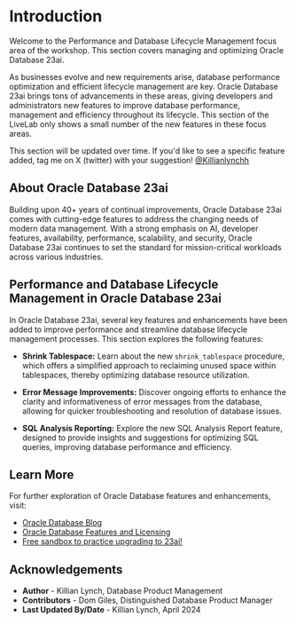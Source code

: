 # Introduction

Welcome to the Performance and Database Lifecycle Management focus area of the workshop. This section covers managing and optimizing Oracle Database 23ai.

As businesses evolve and new requirements arise, database performance optimization and efficient lifecycle management are key. Oracle Database 23ai brings tons of advancements in these areas, giving developers and administrators new features to improve database performance, management and efficiency throughout its lifecycle. This section of the LiveLab only shows a small number of the new features in these focus areas. 

This section will be updated over time. If you'd like to see a specific feature added, tag me on X (twitter) with your suggestion! [@Killianlynchh](https://twitter.com/Killianlynchh)

## About Oracle Database 23ai

Building upon 40+ years of continual improvements, Oracle Database 23ai comes with cutting-edge features to address the changing needs of modern data management. With a strong emphasis on AI, developer features, availability, performance, scalability, and security, Oracle Database 23ai continues to set the standard for mission-critical workloads across various industries.

## Performance and Database Lifecycle Management in Oracle Database 23ai

In Oracle Database 23ai, several key features and enhancements have been added to improve performance and streamline database lifecycle management processes. This section explores the following features:

- **Shrink Tablespace:** Learn about the new `shrink_tablespace` procedure, which offers a simplified approach to reclaiming unused space within tablespaces, thereby optimizing database resource utilization.

- **Error Message Improvements:** Discover ongoing efforts to enhance the clarity and informativeness of error messages from the database, allowing for quicker troubleshooting and resolution of database issues.

- **SQL Analysis Reporting:** Explore the new SQL Analysis Report feature, designed to provide insights and suggestions for optimizing SQL queries, improving database performance and efficiency.

## Learn More

For further exploration of Oracle Database features and enhancements, visit: 

- [Oracle Database Blog](http://blogs.oracle.com/database)
- [Oracle Database Features and Licensing](https://apex.oracle.com/database-features/)
- [Free sandbox to practice upgrading to 23ai!](https://livelabs.oracle.com/pls/apex/dbpm/r/livelabs/view-workshop?wid=3943)

## Acknowledgements
* **Author** - Killian Lynch, Database Product Management
* **Contributors** - Dom Giles, Distinguished Database Product Manager
* **Last Updated By/Date** - Killian Lynch, April 2024